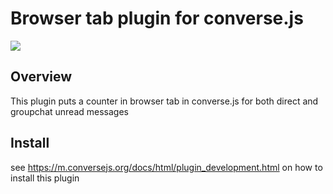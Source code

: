 # Browser tab plugin for converse.js

<img src="https://github.com/conversejs/community-plugins/blob/master/browsertab/browsertab.png?raw=true" />

## Overview
This plugin puts a counter in browser tab in converse.js  for both direct and groupchat unread messages

## Install
see https://m.conversejs.org/docs/html/plugin_development.html on how to install this plugin


